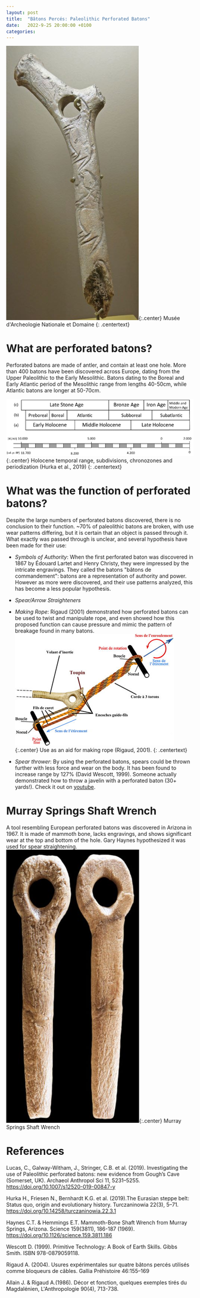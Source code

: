 ```yaml
---
layout: post
title:  "Bâtons Percés: Paleolithic Perforated Batons"
date:   2022-9-25 20:00:00 +0100
categories: 
---
```

![Perforated Baton](/assets/Perforated_Baton.jpg){:.center}
Musée d'Archeologie Nationale et Domaine
{: .centertext}

# What are perforated batons?
Perforated batons are made of antler, and contain at least one hole. More than 400 batons have been discovered across Europe,  dating from the Upper Paleolithic to the Early Mesolithic. Batons dating to the Boreal and Early Atlantic period of the Mesolithic range from lengths 40-50cm, while Atlantic batons are longer at 50-70cm. 

![Periods](/assets/Holocene_Subdivisions.png){:.center}
Holocene temporal range, subdivisions, chronozones and periodization (Hurka et al., 2019)
{: .centertext}


# What was the function of perforated batons?
Despite the large numbers of perforated batons discovered, there is no conclusion to their function. ~70% of paleolithic batons are broken, with use wear patterns differing, but it is certain that an object is passed through it. What exactly was passed through is unclear, and several hypothesis have been made for their use:
- *Symbols of Authority*: When the first perforated baton was discovered in 1867 by Édouard Lartet and Henry Christy, they were impressed by the intricate engravings. They called the batons "bâtons de commandement": batons are a representation of authority and power. However as more were discovered, and their use patterns analyzed, this has become a less popular hypothesis.
- *Spear/Arrow Straighteners*
- *Making Rope*: Rigaud (2001) demonstrated how perforated batons can be used to twist and manipulate rope, and even showed how this proposed function can cause pressure and mimic the pattern of breakage found in many batons. 
![Rope Demonstration](/assets/Rope_aid.jpg){:.center}
Use as an aid for making rope (Rigaud, 2001).
{: .centertext}

- *Spear thrower*: By using the perforated batons, spears could be thrown further with less force and wear on the body. It has been found to increase range by 127% (David Wescott, 1999). Someone actually demonstrated how to throw a javelin with a perforated baton (30+ yards!). Check it out on [youtube](https://www.youtube.com/watch?v=e-DJiih0vzM). 


# Murray Springs Shaft Wrench
A tool resembling European perforated batons was discovered in Arizona in 1967. It is made of mammoth bone, lacks engravings, and shows significant wear at the top and bottom of the hole. Gary Haynes hypothesized it was used for spear straightening.
![Murray Springs Shaft Wrench](/assets/Murray_Springs_Shaft_wrench.jpg){:.center}
Murray Springs Shaft Wrench

# References
Lucas, C., Galway-Witham, J., Stringer, C.B. et al. (2019). Investigating the use of Paleolithic perforated batons: new evidence from Gough’s Cave (Somerset, UK). Archaeol Anthropol Sci 11, 5231–5255. https://doi.org/10.1007/s12520-019-00847-y

Hurka H., Friesen N., Bernhardt K.G. et al. (2019).The Eurasian steppe belt: Status quo, origin and evolutionary history. Turczaninowia 22(3), 5–71. https://doi.org/10.14258/turczaninowia.22.3.1

Haynes C.T. & Hemmings E.T. Mammoth-Bone Shaft Wrench from Murray Springs, Arizona. Science 159(3811), 186-187 (1969). https://doi.org/10.1126/science.159.3811.186

Wescott D. (1999). Primitive Technology: A Book of Earth Skills. Gibbs Smith. ISBN 978-0879059118.

Rigaud A. (2004). Usures expérimentales sur quatre bâtons percés utilisés comme bloqueurs de câbles. Gallia Préhistoire 46:155–169

Allain J. & Rigaud A.(1986). Décor et fonction, quelques exemples tirés du Magdalénien, L'Anthropologie 90(4), 713-738.

